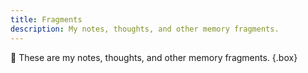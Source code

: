 ```yaml
---
title: Fragments
description: My notes, thoughts, and other memory fragments.
---
```


💠 These are my notes, thoughts, and other memory fragments.
{.box}
